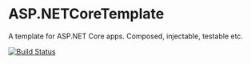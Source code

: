 # ASP.NETCoreTemplate
A template for ASP.NET Core apps. Composed, injectable, testable etc. 


[![Build Status](https://dev.azure.com/aussiedevcrew/CoreTemplateProject/_apis/build/status/jakkaj.ASP.NETCoreTemplate?branchName=master)](https://dev.azure.com/aussiedevcrew/CoreTemplateProject/_build/latest?definitionId=5?branchName=master)